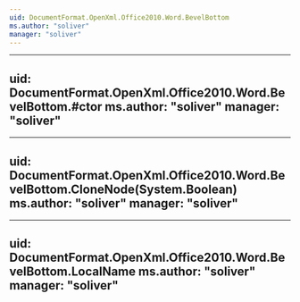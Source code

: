 ```yaml
---
uid: DocumentFormat.OpenXml.Office2010.Word.BevelBottom
ms.author: "soliver"
manager: "soliver"
---
```


---
uid: DocumentFormat.OpenXml.Office2010.Word.BevelBottom.#ctor
ms.author: "soliver"
manager: "soliver"
---

---
uid: DocumentFormat.OpenXml.Office2010.Word.BevelBottom.CloneNode(System.Boolean)
ms.author: "soliver"
manager: "soliver"
---

---
uid: DocumentFormat.OpenXml.Office2010.Word.BevelBottom.LocalName
ms.author: "soliver"
manager: "soliver"
---
